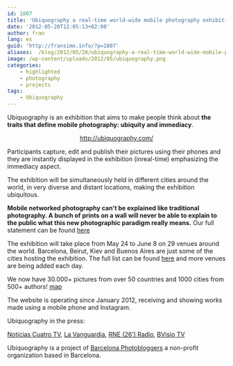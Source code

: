 ```yaml
---
id: 1807
title: 'Ubiquography a real-time world-wide mobile photography exhibition'
date: '2012-05-20T12:05:13+02:00'
author: fran
lang: es
guid: 'http://fransimo.info/?p=1807'
aliases:  /blog/2012/05/20/ubiquography-a-real-time-world-wide-mobile-photography-exhibition/
image: /wp-content/uploads/2012/05/ubiquography.png
categories:
    - highlighted
    - photography
    - projects
tags:
    - Ubiquography
---
```


Ubiquography is an exhibition that aims to make people think about <strong>the traits that define mobile photography: ubiquity and immediacy</strong>.
<p style="text-align: center;"><a href="http://ubiquography.com/">http://ubiquography.com/</a></p>
Participants capture, edit and publish their pictures using their phones and they are instantly displayed in the exhibition (inreal-time) emphasizing the immediacy aspect.

The exhibition will be simultaneously held in different cities around the world, in very diverse and distant locations, making the exhibition ubiquitous.

<strong>Mobile networked photography can't be explained like traditional photography. A bunch of prints on a wall will never be able to explain to the public what this new photographic paradigm really means.</strong> Our full statement can be found <a href="http://bit.ly/Ac0rQG">here</a>

The exhibition will take place from May 24 to June 8 on 29 venues around the world. Barcelona, Beirut, Kiev and Buenos Aires are just some of the cities hosting the exhibition. The full list can be found <a href="http://bit.ly/IiDNBW">here</a> and more venues are being added each day.

We now have 30.000+ pictures from over 50 countries and 1000 cities from 500+ authors! <a href="http://bit.ly/JE9sPh">map</a>

The website is operating since January 2012, receiving and showing works made using a mobile phone and Instagram.

Ubiquography in the press:

<a href="http://bit.ly/J73rtC">Noticias Cuatro TV</a>, <a href="http://bit.ly/J73u8W">La Vanguardia</a>, <a href="http://bit.ly/J73wxG">RNE (26’) Radio</a>, <a href="http://bit.ly/J73AgH">BVisio TV</a>

Ubiquography is a project of <a href="http://bit.ly/LrnU2Z">Barcelona Photobloggers</a> a non-profit organization based in Barcelona.